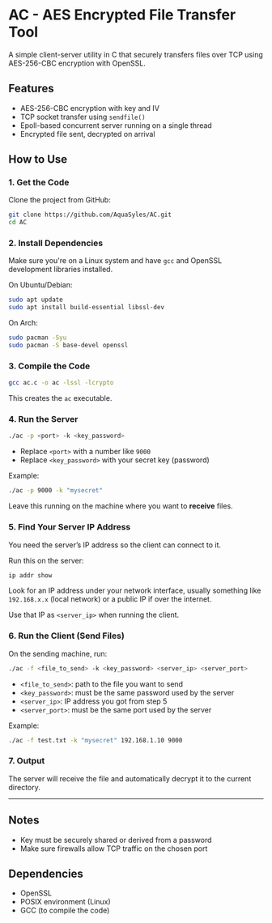 # AC - AES Encrypted File Transfer Tool

A simple client-server utility in C that securely transfers files over TCP using AES-256-CBC encryption with OpenSSL.

## Features

* AES-256-CBC encryption with key and IV
* TCP socket transfer using `sendfile()`
* Epoll-based concurrent server running on a single thread
* Encrypted file sent, decrypted on arrival

## How to Use

### 1. Get the Code

Clone the project from GitHub:

```bash
git clone https://github.com/AquaSyles/AC.git
cd AC
```

### 2. Install Dependencies

Make sure you're on a Linux system and have `gcc` and OpenSSL development libraries installed.

On Ubuntu/Debian:

```bash
sudo apt update
sudo apt install build-essential libssl-dev
```

On Arch:

```bash
sudo pacman -Syu
sudo pacman -S base-devel openssl
```

### 3. Compile the Code

```bash
gcc ac.c -o ac -lssl -lcrypto
```

This creates the `ac` executable.

### 4. Run the Server

```bash
./ac -p <port> -k <key_password>
```

* Replace `<port>` with a number like `9000`
* Replace `<key_password>` with your secret key (password)

Example:

```bash
./ac -p 9000 -k "mysecret"
```

Leave this running on the machine where you want to **receive** files.

### 5. Find Your Server IP Address

You need the server’s IP address so the client can connect to it.

Run this on the server:

```bash
ip addr show
```

Look for an IP address under your network interface, usually something like `192.168.x.x` (local network) or a public IP if over the internet.

Use that IP as `<server_ip>` when running the client.

### 6. Run the Client (Send Files)

On the sending machine, run:

```bash
./ac -f <file_to_send> -k <key_password> <server_ip> <server_port>
```

* `<file_to_send>`: path to the file you want to send
* `<key_password>`: must be the same password used by the server
* `<server_ip>`: IP address you got from step 5
* `<server_port>`: must be the same port used by the server

Example:

```bash
./ac -f test.txt -k "mysecret" 192.168.1.10 9000
```

### 7. Output

The server will receive the file and automatically decrypt it to the current directory.

---

## Notes

* Key must be securely shared or derived from a password
* Make sure firewalls allow TCP traffic on the chosen port

## Dependencies

* OpenSSL
* POSIX environment (Linux)
* GCC (to compile the code)
